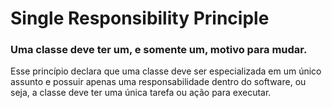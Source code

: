 # Single Responsibility Principle

<h3><b>Uma classe deve ter um, e somente um, motivo para mudar.</b></h3>

Esse princípio declara que uma classe deve ser especializada em um único assunto e possuir apenas uma responsabilidade dentro do software, ou seja, a classe deve ter uma única tarefa ou ação para executar.
